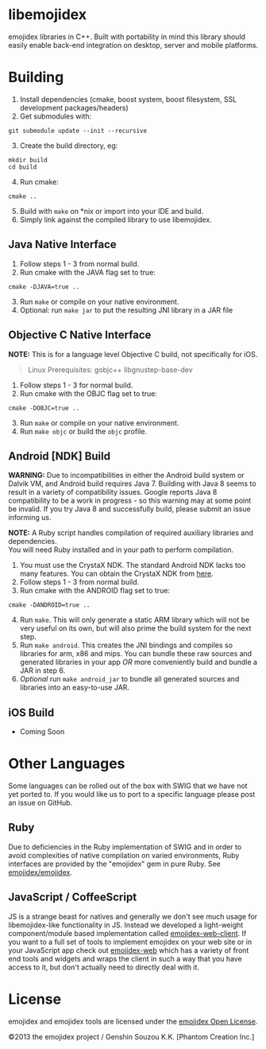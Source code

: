 libemojidex
===========
emojidex libraries in C++. 
Built with portability in mind this library should easily enable back-end integration on desktop, 
server and mobile platforms.

Building
========

1. Install dependencies (cmake, boost system, boost filesystem, SSL development packages/headers)
2. Get submodules with:
  ```
  git submodule update --init --recursive
  ```
3. Create the build directory, eg:
  ```
  mkdir build
  cd build
  ```
4. Run cmake:  
  ```
  cmake ..
  ```
5. Build with `make` on \*nix or import into your IDE and build.
6. Simply link against the compiled library to use libemojidex.

Java Native Interface
---------------------

1. Follow steps 1 - 3 from normal build.
2. Run cmake with the JAVA flag set to true:
  ```
  cmake -DJAVA=true ..
  ```
3. Run `make` or compile on your native environment.
4. Optional: run `make jar` to put the resulting JNI library in a JAR file

Objective C Native Interface
----------------------------

**NOTE:** This is for a language level Objective C build, not specifically for iOS.

> Linux Prerequisites: gobjc++ libgnustep-base-dev

1. Follow steps 1 - 3 for normal build.
2. Run cmake with the OBJC flag set to true:
  ```
  cmake -DOBJC=true ..
  ```
3. Run `make` or compile on your native environment.
4. Run `make objc` or build the `objc` profile.

Android [NDK] Build
-------------------
**WARNING:** Due to incompatibilities in either the Android build system or Dalvik VM, and Android 
build requires Java 7. Building with Java 8 seems to result in a variety of compatibility issues. 
Google reports Java 8 compatibility to be a work in progress - so this warning may at some point 
be invalid. If you try Java 8 and successfully build, please submit an issue informing us.

**NOTE:** A Ruby script handles compilation of required auxiliary libraries and dependencies.  
You will need Ruby installed and in your path to perform compilation.

1. You must use the CrystaX NDK. The standard Android NDK lacks too many features. You can obtain 
the CrystaX NDK from [here](https://www.crystax.net/android/ndk).
2. Follow steps 1 - 3 from normal build.
3. Run cmake with the ANDROID flag set to true:
  ```
  cmake -DANDROID=true ..
  ```
4. Run `make`. This will only generate a static ARM library which will not be very useful on its 
own, but will also prime the build system for the next step.
5. Run `make android`. This creates the JNI bindings and compiles so libraries for arm, x86 and 
mips. You can bundle these raw sources and generated libraries in your app *OR* more conveniently 
build and bundle a JAR in step 6.
6. *Optional* run `make android_jar` to bundle all generated sources and libraries into an 
easy-to-use JAR.

iOS Build
---------
* Coming Soon

Other Languages
===============
Some languages can be rolled out of the box with SWIG that we have not yet ported to. If you 
would like us to port to a specific language please post an issue on GitHub.

Ruby
----
Due to deficiencies in the Ruby implementation of SWIG and in order to avoid complexities 
of native compilation on varied environments, Ruby interfaces are provided by the "emojidex" gem 
in pure Ruby. See [emojidex/emojidex](https://github.com/emojidex/emojidex).

JavaScript / CoffeeScript
-------------------------
JS is a strange beast for natives and generally we don't see much usage for libemojidex-like 
functionality in JS. Instead we developed a light-weight component/module based implementation 
called [emojidex-web-client](https://github.com/emojidex/emojidex-web-client). If you want to a 
full set of tools to implement emojidex on your web site or in your JavaScript app check out 
[emojidex-web](https://github.com/emojidex/emojidex-web) which has a variety of front end tools 
and widgets and wraps the client in such a way that you have access to it, but don't actually 
need to directly deal with it.

License
=======
emojidex and emojidex tools are licensed under the [emojidex Open License](https://www.emojidex.com/emojidex/emojidex_open_license).

©2013 the emojidex project / Genshin Souzou K.K. [Phantom Creation Inc.]
